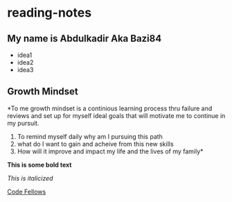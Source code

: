 # reading-notes
## My name is Abdulkadir Aka Bazi84

- idea1
- idea2
- idea3

## Growth Mindset

*To me growth mindset is a continious learning process thru failure and reviews and set up for myself ideal goals that will motivate me to continue in my pursuit.
1. To remind myself daily why am I pursuing this path
2. what do I want to gain and acheive from this new skills
3. How will it improve and impact my life and the lives of my family*

**This is some bold text**

*This is italicized*

[Code Fellows](https://www.codefellows.org)
